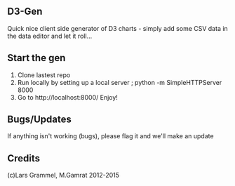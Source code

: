 ## D3-Gen
Quick nice client side generator of D3 charts - simply add some CSV data in the data editor and let it roll... 
## Start the gen
1. Clone lastest repo
2. Run locally by setting up a local server ; python -m SimpleHTTPServer 8000
3. Go to http://localhost:8000/ Enjoy!

## Bugs/Updates
If anything isn't working (bugs), please flag it and we'll make an update
## Credits
(c)Lars Grammel, M.Gamrat 2012-2015
